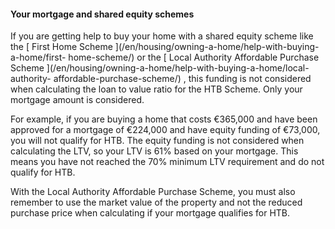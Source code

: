 ####  Your mortgage and shared equity schemes

If you are getting help to buy your home with a shared equity scheme like the
[ First Home Scheme ](/en/housing/owning-a-home/help-with-buying-a-home/first-
home-scheme/) or the [ Local Authority Affordable Purchase Scheme
](/en/housing/owning-a-home/help-with-buying-a-home/local-authority-
affordable-purchase-scheme/) , this funding is not considered when calculating
the loan to value ratio for the HTB Scheme. Only your mortgage amount is
considered.

For example, if you are buying a home that costs €365,000 and have been
approved for a mortgage of €224,000 and have equity funding of €73,000, you
will not qualify for HTB. The equity funding is not considered when
calculating the LTV, so your LTV is 61% based on your mortgage. This means you
have not reached the 70% minimum LTV requirement and do not qualify for HTB.

With the Local Authority Affordable Purchase Scheme, you must also remember to
use the market value of the property and not the reduced purchase price when
calculating if your mortgage qualifies for HTB.

